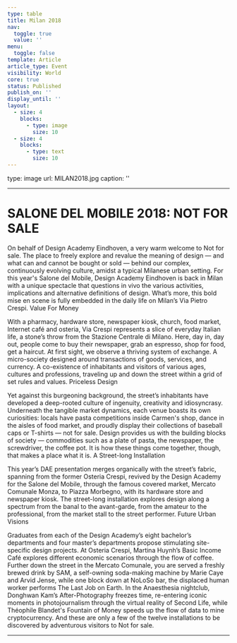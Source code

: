 ```yaml
---
type: table
title: Milan 2018
nav:
  toggle: true
  value: ''
menu:
  toggle: false
template: Article
article_type: Event
visibility: World
core: true
status: Published
publish_on: ''
display_until: ''
layout:
  - size: 4
    blocks:
      - type: image
        size: 10
  - size: 4
    blocks:
      - type: text
        size: 10
---
```


type: image
url: MILAN2018.jpg
caption: ''

---

# SALONE DEL MOBILE 2018: NOT FOR SALE

On behalf of Design Academy Eindhoven, a very warm welcome to Not for sale. The place to freely explore and revalue the meaning of design — and what can and cannot be bought or sold — behind our complex, continuously evolving culture, amidst a typical Milanese urban setting. For this year's Salone del Mobile, Design Academy Eindhoven is back in Milan with a unique spectacle that questions in vivo the various activities, implications and alternative definitions of design. What’s more, this bold mise en scene is fully embedded in the daily life on Milan’s Via Pietro Crespi.
Value For Money

With a pharmacy, hardware store, newspaper kiosk, church, food market, Internet café and osteria, Via Crespi represents a slice of everyday Italian life, a stone’s throw from the Stazione Centrale di Milano. Here, day in, day out, people come to buy their newspaper, grab an espresso, shop for food, get a haircut. At first sight, we observe a thriving system of exchange. A micro-society designed around transactions of goods, services, and currency. A co-existence of inhabitants and visitors of various ages, cultures and professions, traveling up and down the street within a grid of set rules and values.
Priceless Design

Yet against this burgeoning background, the street’s inhabitants have developed a deep-rooted culture of ingenuity, creativity and idiosyncrasy. Underneath the tangible market dynamics, each venue boasts its own curiosities: locals have pasta competitions inside Carmen's shop, dance in the aisles of food market, and proudly display their collections of baseball caps or T-shirts — not for sale. Design provides us with the building blocks of society — commodities such as a plate of pasta, the newspaper, the screwdriver, the coffee pot. It is how these things come together, though, that makes a place what it is.
A Street-long Installation

This year’s DAE presentation merges organically with the street’s fabric, spanning from the former Osteria Crespi, revived by the Design Academy for the Salone del Mobile, through the famous covered market, Mercato Comunale Monza, to Piazza Morbegno, with its hardware store and newspaper kiosk. The street-long installation explores design along a spectrum from the banal to the avant-garde, from the amateur to the professional, from the market stall to the street performer.
Future Urban Visions

Graduates from each of the Design Academy’s eight bachelor’s departments and four master’s departments propose stimulating site-specific design projects. At Osteria Crespi, Martina Huynh’s Basic Income Café explores different economic scenarios through the flow of coffee. Further down the street in the Mercato Comunale, you are served a freshly brewed drink by SAM, a self-owning soda-making machine by Marie Caye and Arvid Jense, while one block down at NoLoSo bar, the displaced human worker performs The Last Job on Earth. In the Anaesthesia nightclub, Donghwan Kam’s After-Photography freezes time, re-entering iconic moments in photojournalism through the virtual reality of Second Life, while Théophile Blandet's Fountain of Money speeds up the flow of data to mine cryptocurrency. And these are only a few of the twelve installations to be discovered by adventurous visitors to Not for sale.

---
